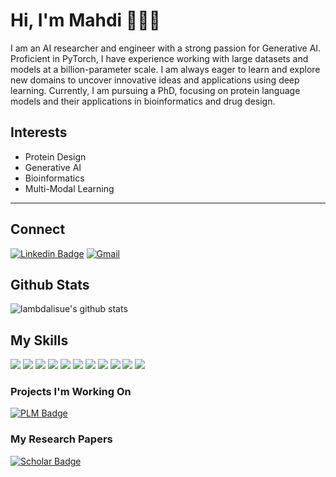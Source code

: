 <h1> Hi, I'm Mahdi 👨🏻‍💻 </h1>

I am an AI researcher and engineer with a strong passion for Generative AI. Proficient in PyTorch,
I have experience working with large datasets and models at a billion-parameter scale. I am always eager to learn and
explore new domains to uncover innovative ideas and applications using deep learning. Currently, I am pursuing a PhD,
focusing on protein language models and their applications in bioinformatics and drug design.


## Interests
* Protein Design
* Generative AI
* Bioinformatics
* Multi-Modal Learning
------------------------

## Connect
[![Linkedin Badge](https://img.shields.io/badge/Linkedin-blue?style=flat&logo=Linkedin&logoColor=white)](https://www.linkedin.com/in/mahdip94/)
[![Gmail](https://img.shields.io/badge/Gmail-D14836?style=flat&logo=gmail&logoColor=white)](mailto:mahdipoormirzaie@gmail.com)

## Github Stats
![lambdalisue's github stats](https://github-readme-stats.vercel.app/api?username=mahdip72&show_icons=true&count_private=true&line_height=50)


## My Skills
<img src='https://img.shields.io/badge/Python-FFD43B?style=flat&logo=python&logoColor=blue'/> <img src='https://img.shields.io/badge/PyTorch-EE4C2C?style=flat&logo=pytorch&logoColor=white'/> <img src='https://img.shields.io/badge/Hugging%20Face-FFD43B?style=flat&logo=huggingface&logoColor=blue'/> <img src='https://img.shields.io/badge/Accelerate-EE4C2C?style=flat&logo=accelerate&logoColor=white'/> <img src='https://img.shields.io/badge/PEFT-%23013243.svg?style=flat&logo=peft&logoColor=white'/> <img src='https://img.shields.io/badge/numpy-%23013243.svg?style=flat&logo=numpy&logoColor=white'/> <img src='https://img.shields.io/badge/pandas-%23150458.svg?style=flat&logo=pandas&logoColor=white'/> <img src='https://img.shields.io/badge/opencv-%23white.svg?style=flat&logo=opencv&logoColor=white'/> <img src='https://img.shields.io/badge/Linux-FCC624?style=flat&logo=linux&logoColor=black'/> <img src='https://img.shields.io/badge/fastapi-109989?style=flat&logo=FASTAPI&logoColor=white'/> <img src='https://img.shields.io/badge/Docker-2CA5E0?style=flat&logo=docker&logoColor=white'/>

### Projects I'm Working On
[![PLM Badge](https://img.shields.io/badge/PLM-Language%20Modeling%20for%20Protein%20Language%20Processing-blue?style=flat)](https://github.com/mahdip72/prot2token)

### My Research Papers
[![Scholar Badge](https://img.shields.io/badge/Google%20Scholar-blue?logo=google-scholar&logoColor=white&style=flat)](https://scholar.google.com/citations?user=IYVzpnwAAAAJ&hl=en)
